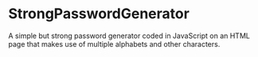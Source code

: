 # StrongPasswordGenerator

A simple but strong password generator coded in JavaScript on an HTML page that makes use of multiple alphabets and other characters.
